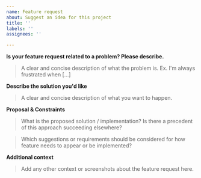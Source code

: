 ```yaml
---
name: Feature request
about: Suggest an idea for this project
title: ''
labels: ''
assignees: ''

---
```


**Is your feature request related to a problem? Please describe.**
> A clear and concise description of what the problem is. Ex. I'm always frustrated when [...]

**Describe the solution you'd like**
> A clear and concise description of what you want to happen.

**Proposal & Constraints**
> What is the proposed solution / implementation? Is there a precedent of this approach succeeding elsewhere?

> Which suggestions or requirements should be considered for how feature needs to appear or be implemented?

**Additional context**
> Add any other context or screenshots about the feature request here.
